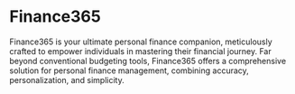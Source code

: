 # Finance365
Finance365 is your ultimate personal finance companion, meticulously crafted to empower individuals in mastering their financial journey. Far beyond conventional budgeting tools, Finance365 offers a comprehensive solution for personal finance management, combining accuracy, personalization, and simplicity.
